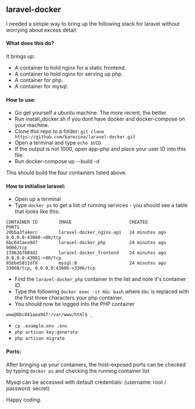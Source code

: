 ## laravel-docker

I needed a simple way to bring up the following stack for laravel without
worrying about excess detail.

#### What does this do?
It brings up:
* A container to hold nginx for a static frontend.
* A container to hold nginx for serving up php.
* A container for php.
* A container for mysql.

#### How to use:
* Go get yourself a ubuntu machine. The more recent, the better.
* Run install_docker.sh if you dont have docker and docker-compose on your machine.
* Clone this repo to a folder: `git clone https://github.com/barezina/laravel-docker.git`
* Open a terminal and type `echo $UID`. 
* If the output is not 1000, open app-php and place your user ID into this file.
* Run docker-compose up --build -d

This should build the four containers listed above.

#### How to initialise laravel:
* Open up a terminal
* Type `docker ps` to get a list of running services - you should see a table that looks like this:
```$xslt
CONTAINER ID        IMAGE                      CREATED             PORTS                                
20bba3fa4ecc        laravel-docker_nginx-api   24 minutes ago      0.0.0.0:43080->80/tcp                
6bc041aea9d7        laravel-docker_php         24 minutes ago      9000/tcp                             
1f8626f089d2        laravel-docker_frontend    24 minutes ago      0.0.0.0:43081->80/tcp                
85bbe5811df8        mysql:8                    24 minutes ago      33060/tcp, 0.0.0.0:43006->3306/tcp   
```
* Find the `laravel-docker_php` container in the list and note it's container ID.
* Type the following `docker exec -it 6bc bash` where `6bc` is replaced with the first three characters your php container.
* You should now be logged into the PHP container
```$xslt
www@6bc041aea9d7:/var/www/html$ _
```
* `cp .example.env .env`
* `php artisan key:generate`
* `php artisan migrate`

#### Ports:

After bringing up your containers, the host-exposed ports can be checked by typing `docker ps` and checking the running container list

Mysql can be accessed with default credentials: (username: root / password: secret)

Happy coding.
